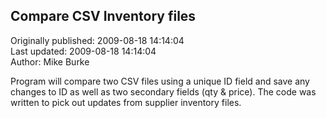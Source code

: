 ## Compare CSV Inventory files  
Originally published: 2009-08-18 14:14:04  
Last updated: 2009-08-18 14:14:04  
Author: Mike Burke  
  
Program will compare two CSV files using a unique ID field and save any changes to ID as well as two secondary fields (qty & price).  The code was written to pick out updates from supplier inventory files.